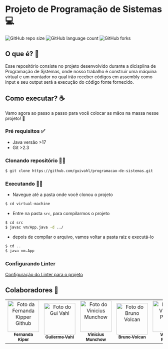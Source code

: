 # Projeto de Programação de Sistemas 💻

![GitHub repo size](https://img.shields.io/github/repo-size/guivahl/programacao-de-sistemas?style=for-the-badge)
![GitHub language count](https://img.shields.io/github/languages/count/guivahl/programacao-de-sistemas?style=for-the-badge)
![GitHub forks](https://img.shields.io/github/forks/guivahl/programacao-de-sistemas?style=for-the-badge)

## O que é? 🤔
Esse repositório consiste no projeto desenvolvido durante a dicisplina de Programação de Sjstemas, onde nosso trabalho é construir uma máquina virtual e um montador no qual irão receber códigos em assembly como input e seu output será a execução do código fonte fornecido.

## Como executar? ☕ 
Vamo agora ao passo a passo para você colocar as mãos na massa nesse projeto! 🤩

### Pré requisitos ✅

- Java versão >17
- Git >2.3

### Clonando repositório ✍🏼

```bash
$ git clone https://github.com/guivahl/programacao-de-sistemas.git
```

### Executando 👨‍💻

- Navegue até a pasta onde você clonou o projeto

```bash
$ cd virtual-machine  
```

- Entre na pasta `src`, para compilarmos o projeto

```bash
$ cd src
$ javac vm/App.java -d ../
```

- depois de compilar o arquivo, vamos voltar a pasta raiz e executá-lo 

```bash
$ cd ..
$ java vm.App  
```

### Configurando Linter
[Configuração do Linter para o projeto](https://github.com/guivahl/programacao-de-sistemas/wiki/Configura%C3%A7%C3%A3o-do-Linter)

## Colaboradores 🤝 

<table>
  <tr>
    <td align="center">
      <a href="#">
        <img src="https://avatars.githubusercontent.com/u/61896274?v=4" width="100px;" alt="Foto da Fernanda Kipper Github"/><br>
        <sub>
          <b>Fernanda Kiper</b>
        </sub>
      </a>
    </td>
    <td align="center">
      <a href="#">
        <img src="https://avatars.githubusercontent.com/u/35015195?v=4" width="100px;" alt="Foto do Gui Vahl"/><br>
        <sub>
          <b>Guilerme Vahl</b>
        </sub>
      </a>
    </td>
    <td align="center">
      <a href="#">
        <img src="https://avatars.githubusercontent.com/u/74988033?v=4" width="100px;" alt="Foto do Vinicius Munchow"/><br>
        <sub>
          <b>Vinicius Munchow</b>
        </sub>
      </a>
    </td>
    <td align="center">
      <a href="#">
        <img src="https://avatars.githubusercontent.com/u/58444261?v=4" width="100px;" alt="Foto do Bruno Volcan"/><br>
        <sub>
          <b>Bruno Volcan</b>
        </sub>
      </a>
    </td>
    <td align="center">
      <a href="#">
        <img src="https://avatars.githubusercontent.com/u/88754301?v=4" width="100px;" alt="Foto do Vinicius Perruzi"/><br>
        <sub>
          <b>Vinicius Perruzi</b>
        </sub>
      </a>
    </td>
    <td align="center">
      <a href="#">
        <img src="https://avatars.githubusercontent.com/u/64928556?v=4" width="100px;" alt="Foto do Afonso Cabreira"/><br>
        <sub>
          <b>Afonso Cabreira</b>
        </sub>
      </a>
    </td>
  </tr>
</table>
